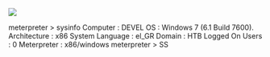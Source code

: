 ![](Maszyny/Windows/Devel/Pasted%20image%2020210808164628.png)

meterpreter > sysinfo
Computer : DEVEL
OS
: Windows 7 (6.1 Build 7600).
Architecture : x86
System Language : el_GR
Domain
: HTB
Logged On Users : 0
Meterpreter : x86/windows
meterpreter > SS

